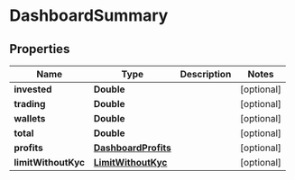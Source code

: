 # DashboardSummary

## Properties
Name | Type | Description | Notes
------------ | ------------- | ------------- | -------------
**invested** | **Double** |  |  [optional]
**trading** | **Double** |  |  [optional]
**wallets** | **Double** |  |  [optional]
**total** | **Double** |  |  [optional]
**profits** | [**DashboardProfits**](DashboardProfits.md) |  |  [optional]
**limitWithoutKyc** | [**LimitWithoutKyc**](LimitWithoutKyc.md) |  |  [optional]
